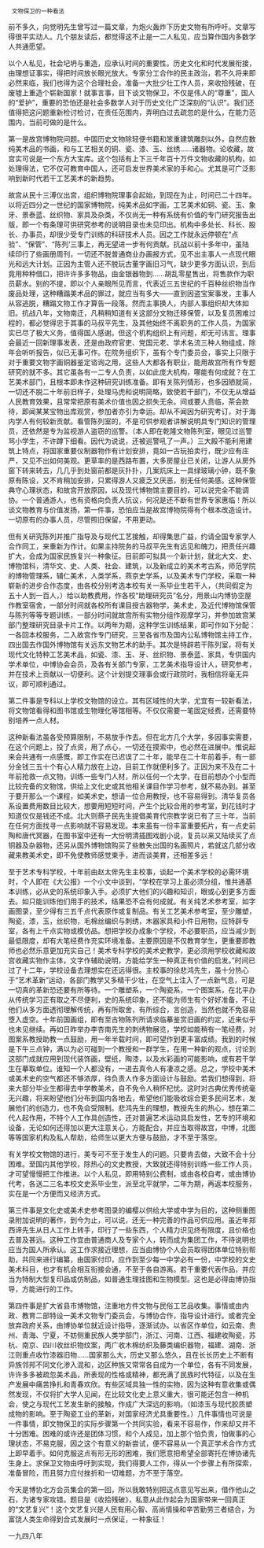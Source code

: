      文物保卫的一种看法 

   前不多久，向觉明先生曾写过一篇文章，为炮火轰炸下历史文物有所呼吁。文章写得很平实动人。几个朋友读后，都觉得这不止是一二人私见，应当算作国内多数学人共通愿望。

   以个人私见，社会圮坍与重造，应承认时间的重要性。历史文化和时代发展衔接，由理想证事实，得把时间放长眼光放大。专家分工合作的民主政治，若不久将来即必然来临，我们也得为这个合理社会，准备一大批少壮工作人员，来收拾残破，在废墟上重造个崭新国家！就事言事，目下谈文物保卫，不仅是伟人的“尊重”，国人的“爱护”，重要的恐怕还是社会多数学人对于历史文化广泛深刻的“认识”。我们还值得把这问题重新检讨检讨，在责任范围内，弄明白过去疏忽的是什么，在能力范围内，当前可做的是什么。

   第一是故宫博物院问题。中国历史文物除轻便书籍和笨重建筑雕刻以外，自然应数纯美术品的书画，和与工艺相关的铜、瓷、漆、玉、丝绣……诸器物。论收藏，故宫实可说是一个东方大宝库。这个包括有上下三千年百十万件文物收藏的机构，如处理得法，它不仅可教育中国人，还可启发世界美术家的手和心。尤其是可广泛影响到新时代若干工艺美术的新趋势。

   故宫从民十三溥仪出宫，组织博物院理事会起始，到现在为止，时间已二十四年。以将近四分之一世纪的国家博物院，纯美术品如字画，工艺美术如铜、瓷、玉、象牙、景泰蓝、丝织物、家具及杂类，不仅尚无一种有系统有价值的专门研究报告出版，即一个有条理可供研究参考的说明目录也未见印出。机构中多处长、科长、股长、办事员，却很少受专门训练的科研技术人员。因之工作就永远停顿在“点验”、“保管”、“陈列’三事上，再无望进一步有何贡献。抗战以前十多年中，虽陆续印行了些画册周刊，一切还不脱普通商业办画报方式，见不出主事人一点现代眼光和远大计划。正因为主管人还不脱玩古董字画旧习气，缺少更多方面认识，到后竟用种种借口，把许许多多物品，由金银器物到……胡乱零星售出，将售款作为职员薪水。别的不提，即以个人亲眼所见而言，代表近三五世纪的千百种丝织物当作废品处理，这种糟蹋美术品的罪过，就应当有多大——直到因盗宝案事发，主事人从容逃脱，糟蹋文物工作才算告一段落。然而主事换人，内部人事组织却大体如旧。抗战八年，文物南迁，凡稍稍知道有关这部分文物迁移保管，以及复员困难过程的，都必觉得忠于其事的马叔平先生，及其他始终不离职务的工作人员，为国家实已尽了极大义务，值得国人感谢。但这个机构组织上有问题，却无可讳言。理事会最近一回新理事发表，还是由政府官吏、党国元老、学术名流三种人物组成，除年会听听报告，似已无事可作。在院务组织下，虽有个专门委员会，事实上只限于对于重要文物字画铜器鉴定谘询之用，这些人大都各有职业，能用故宫所有作专题研究的就不多。其它虽各有一二专人负责，以如此庞大机构，哪能有何成就？在工艺美术部门，且根本即未作这种研究训练准备。即有关陈列情形，也多因陋就简，一切还不脱二十年前旧样子，处理马虎和说明简略，致使若干部门，不仅无从增益人民教育效果，且常常把原有美术价值也因之损失无余。间或要人贲临，茶会款待，即闻某某宝物出库观赏，参加者亦引为幸运。却从不闻因为研究考订，对于海内学人有何较新贡献。看管陈列室的，不是可供参观者讲解说明具专门知识的管理员，还依然是专为监视游人盗窃的巡警。（本人即在乾隆文物陈列室，眼见过巡警骂小学生，不许蹲下细看。因代为说说，还被巡警吼了一声。）三大殿不能利用建筑上特点，将国家重要仪制器物作有计划安排，竟如一古玩拍卖行，既少应有庄严，又见不出如何美观。更草率的是西路布置，大多房屋业已关闭，让游人从房外窗下转来转去，几几乎到处窗前都是灰扑扑，几案炕床上一具绿玻璃小钟，既不象原有陈设，又不肯稍加安排，只累得游人又疲乏又厌恶，别无任何美感。这种保管典守心理状态，和故宫开放原因，以及现代博物馆主要目的，可以说完全不能调协。一个普通游人，也有资格向负责人抗议，何况是还不断有世界专家惠临！所以谈文物教育与价值发扬，第一件事，恐怕应当是故宫博物院得有个根本改造设计。一切原有的办事人员，尽管照旧保留，不用更动。

   但有关研究陈列并推广指导及与现代工艺接触，却得集思广益，约请全国专家学人合作同工，来重新为作计。如果主持院务的马叔平先生有远见和魄力，把责任兴趣扩大，会成为国家民族复兴一种象征。目前即可拟具一个新计划，就北大文、史、博物馆科，清华文、史、人类、社会、建筑，以及新成立的美术考古系，师范学院的博物管理系，辅仁美术，人类学系，燕京史学系，以及美术专门学校，采取一种崭新的进步合作态度，由各校分别考选本校有关一系毕业生若干人，（共同假定为五十人到一百人，）给以助教费用，作各校“助理研究员”名分，用景山内博协空屋作教室宿舍，一部分时间就各校所有课目授古器物学，美术史，及近代博物馆保管与陈列等等专题训练，一部分时间就故宫所有实物分组作观摩学习，并参加故宫某部门整理研究目录卡片工作。以两年为期，这种学生训练结果，即可作如下分配：一各回本校服务，二入故宫作专门研究，三至各省市及国内公私博物馆主持工作，四出国去作国外博物馆有关远东文物艺术的助手。其次是特辟若干陈列室，将有关现代文化特种工艺美术品，如瓷、漆、玉、牙、丝织物、景泰蓝、家具，专供国内学术单位，中博协会会员，及各有关部门专家，工艺美术指导设计人，研究参考，并在技术上贡献以一切便利。这个计划提交理事会或行政院时，我相信将毫无异议，即可顺利通过。

   第二件事是专科以上学校文物馆的设立。其有区域性的大学，尤宜有一较新看法，将文物馆看得和图书馆或生物理化等馆相等。不仅仅需要一笔固定经费，还需要特别培养一点人材。 

   这种新看法虽各受预算限制，不易放手作去。但在北方几个大学，多因事实需要，在这个问题上，投了点资，用了点心，一切还在摸索中，也必然在进展中。惟说起来会共通有一点感慨，即工作实在已迟误了二十年，能早在二十年前着手，有一部分金钱三五十个有心人精力放在上边，目前工作就便利多了。正因为来不及在二十年前抢救一点文物，训练一些专门人材，所以任何一个太学，在目前想办个小型而比较完备的文物馆，供给上文化史或其他相关课目作学习参考，就不易办到。甚至于要开那么一个课程，如美术史，想请一位合用教授，也不容易得到。清华复员各系设置费用数目比较大，想要用短短时间，产生个比较合用的参考室，到花钱时才知道仅仅是钱还不成。北大则蔡孑民先生提倡美育代宗教学说已有了三十年，当前在任何方面找寻一点影响就不容易发现。本来虽有一份丰富重要拓片，有一点史前陶和唐代冥器，在图书室中还有一大份明清插图戏剧小说，复员以来又陆续买了点铜器及杂器物，还另从国外博物馆购买了些散失出国的名画照片，若就这几部分收藏来教美术史，即不免使教师感觉束手，进而谈美育，还相差多远！

   至于艺术专科学校，十年前由赵太侔先生主校事，谈起一个美术学校的必需环境时，个人即在《大公报》一个小文中谈到，“学校在学习上虽必须分组，惟共通基本训练，必从史的系统印象入手。必须扩大他们的兴趣和知识，眼或心到更多方面去。如只能训练他们用手的技术，结果恐不会有何成就。有关纯艺术参考室，如字画图录，至少得有三五千点代表原作或复制品。有关工艺美术参考室，至少雕塑，陶瓷，漆，玉，丝织物，毛棉丝编织与刺绣，木器家具和小件日用物，应特辟专室，各有上千点实物或模仿品。想把学校办成象个学校，不必要职员，应当减少到最低限度，却有大笔经费作充实环境准备。主要原因是不仅教育学生，更重要即教师也必然乐意更加充实自己！美术专科学校的美术史教学，更必须用学校收藏和故宫收藏实物作主体，文字作辅助说明，方能给学生一种真正有价值的启发。”时间已过了十二年，学校设备去理想实在还远得很。主校事的徐悲鸿先生，虽十分热心于“艺术革新”运动，各部门教学又多精干少壮，在空气上注入了一点新气息，可是一切真的革新恐还要有所等待。一个雕塑系，一个陶瓷系，一个图案系，在北平办从传统学习正有取之不尽便利，史的系统印象，还不能为师生有个好好准备，不让他们从多方面透彻理解传统，再有所取舍，有所综合，言创造，当然也就不免容易堕入虚空。十年前国画组，即有至古物陈列所请求临摹鉴赏旧画的约定，近来似乎也未见继续。再如日昨举办李杏南先生的刺绣物展览，学校如能稍有一笔经费，对图案系教授助教一点鼓励，用一年半载时间，即可望作到更丰富成绩。我到的时候是下午三点钟，满以为必可碰到一个教授和一群学生，在用一种新的观点，讨论到这部门成就应用到现代装饰画，壁纸，陶漆，以及水彩画的可能影响，或有若干学生在摹取单位。谁知一个人都没有，一进去真令人有凄凉之感。总之，学校中美术或美术史的空气都还不够浓厚，待负责人作多方面设计与鼓励。若我们想得到，将来大部分毕业生都得去中学教美术，自不免令人稍怀杞忧。这时对古典优秀传统毫无兴趣，将来盼望他们分布到国内各地去，希望他们能吸收综合更多民间艺术，发展他们的创造力，也不免会受限制。悲鸿先生的理想，教授先生的热心，想在第二代人起作用，不特个人工作具创造性，还对普遍艺术运动具启发性，艺专的环境和设备，无论如何还得加以更大注意关心，方能配合，并应当取得故宫，中博，北图等等国家机构及私人帮助，给师生以更大方便与鼓励，才不至于落空。

   有关学校文物馆的进行，美专可不至于发生人的问题。只要肯去做，大致不会十分困难。至国内其他学校，除热心的文史教授，大致就还得特别训练一些工作人员，才可望慢慢把工作推进。以个人私见，即用特别公费制，或由各校自考，或由博协代考，各送二三名本校文史系毕业生，派至北平就学，二年为期，再返本校服务，实在是一个方便而又经济方式。

   第三件事是文化史或美术史参考图录的编樱以供给大学或中学为目的，这种侧重图录附加说明的著作，到今为止，可以说，还无一种完善的作品可供应用。虽近年郑西谛先生从日人工作上转手，印行了一些东西，个人精力识见终有限度，且价格也去普及甚远。这种工作宜由普通商人及专家个人，转而成为集团工作，不待说明也应当为国人所承认。这工作求接近理想，应当由博协个人会员取得团体单位特别帮助，共同来进行编纂，由国家付印，应作到至少每一中学必有一份，中学校的文史美术科目，也才有机会相互衔接会通，不至于各自游离。若干重要代表作品，并应当为特制大型复印品或仿制品，如普通生理挂图和生物模型。这也是必得由博协指导，方能进行的工作。

   第四件事是扩大省县市博物馆，注重地方件文物与民俗工艺品收集。事情或由内政、教育二部特设一美术文物专门委员会，与博协合作，指导设计进行。或者完全放弃政府关系，由博协单位就近设计指导，逐渐试办。以省区作单位，如云南、贵州、青海、宁夏，不妨侧重民族人类学部门，浙江、河南、江西、福建收陶瓷，苏杭、南京、四川收丝织物纹案，两广收木棉纺织及藤类编织器物，福建、湖南、浙江则重点收竹漆器旧物……国家那么大，历史又那么悠久，且在长长历史上不断有异族邻邦不同文化渗入混和，边区种族又常常各自成为一个单位，各有不同发展，许许多多被疏忽美术品，所表现的性格或精神，都充满了民族时代特征，以及在生产发展中痛苦挣扎和青春欢欣。有些区域具独一性的实物，因为这种有意收集或偶然发现，不仅将扩大学人见闻，在比较文化史上意义重大，很可能还包含一种机会，使之与现代工艺发生新的接触，作成广大深远的影响。（如漆玉与现代胶质塑成物的影响。至于陶瓷工业的革新，对国家经济尤具重要性。）几件事情也可说是一件事情，即文物保卫的实际步骤第一个共同实验，看来不容易作，作来却又并不十分困难。困难的或许还是团体习惯，和个人成见，加上那个怕负责，怕做事的心理状态，不易克服，因之这个有意义的新尝试，便不容易从一个真正学术合作方式上即早着手。如何克服这点有形无形的困难，我们愿意把希望全部寄托在博协诸先生身上。求保卫文物由呼吁到实现，我们得要人工作，得从一个步骤上有所探索，准备冒险，而且努力应付挫折和一切难题，方不至于落空。

   今天是博协北方会员集会的第一回，所以我敢特别把这点意见写出来，借作他山之石，为诸专家攻错。题目是《收拾残破》，私意从此作起会为国家带来一回真正的“文艺复兴”！这个文艺复兴是人民有用心智、高尚情操和辛苦勤劳三者结合，为富饶人类生命得到合式发展时一点保证，一种象征！

   一九四八年 

